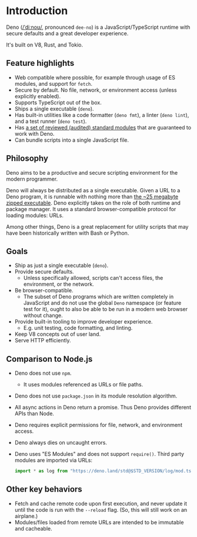 # Introduction

Deno ([/ˈdiːnoʊ/](http://ipa-reader.xyz/?text=%CB%88di%CB%90no%CA%8A),
pronounced `dee-no`) is a JavaScript/TypeScript runtime with secure defaults and
a great developer experience.

It's built on V8, Rust, and Tokio.

## Feature highlights

- Web compatible where possible, for example through usage of ES modules, and
  support for `fetch`.
- Secure by default. No file, network, or environment access (unless explicitly
  enabled).
- Supports TypeScript out of the box.
- Ships a single executable (`deno`).
- Has built-in utilities like a code formatter (`deno fmt`), a linter
  (`deno lint`), and a test runner (`deno test`).
- Has
  [a set of reviewed (audited) standard modules](https://github.com/denoland/deno_std)
  that are guaranteed to work with Deno.
- Can bundle scripts into a single JavaScript file.

## Philosophy

Deno aims to be a productive and secure scripting environment for the modern
programmer.

Deno will always be distributed as a single executable. Given a URL to a Deno
program, it is runnable with nothing more than
[the ~25 megabyte zipped executable](https://github.com/denoland/deno/releases).
Deno explicitly takes on the role of both runtime and package manager. It uses a
standard browser-compatible protocol for loading modules: URLs.

Among other things, Deno is a great replacement for utility scripts that may
have been historically written with Bash or Python.

## Goals

- Ship as just a single executable (`deno`).
- Provide secure defaults.
  - Unless specifically allowed, scripts can't access files, the environment, or
    the network.
- Be browser-compatible.
  - The subset of Deno programs which are written completely in JavaScript and
    do not use the global `Deno` namespace (or feature test for it), ought to
    also be able to be run in a modern web browser without change.
- Provide built-in tooling to improve developer experience.
  - E.g. unit testing, code formatting, and linting.
- Keep V8 concepts out of user land.
- Serve HTTP efficiently.

## Comparison to Node.js

- Deno does not use `npm`.
  - It uses modules referenced as URLs or file paths.
- Deno does not use `package.json` in its module resolution algorithm.
- All async actions in Deno return a promise. Thus Deno provides different APIs
  than Node.
- Deno requires explicit permissions for file, network, and environment access.
- Deno always dies on uncaught errors.
- Deno uses "ES Modules" and does not support `require()`. Third party modules
  are imported via URLs:

  ```javascript
  import * as log from "https://deno.land/std@$STD_VERSION/log/mod.ts";
  ```

## Other key behaviors

- Fetch and cache remote code upon first execution, and never update it until
  the code is run with the `--reload` flag. (So, this will still work on an
  airplane.)
- Modules/files loaded from remote URLs are intended to be immutable and
  cacheable.
